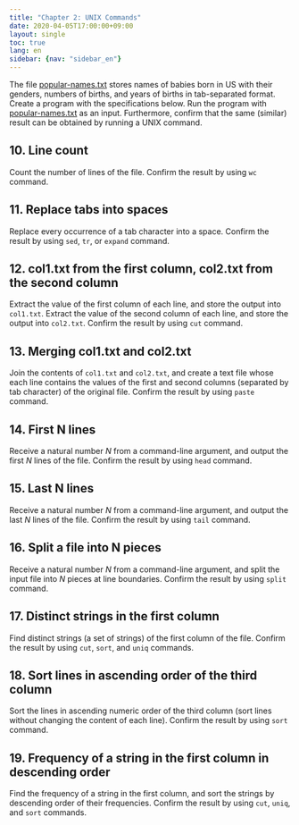 ```yaml
---
title: "Chapter 2: UNIX Commands"
date: 2020-04-05T17:00:00+09:00
layout: single
toc: true
lang: en
sidebar: {nav: "sidebar_en"}
---
```


The file [popular-names.txt](/data/popular-names.txt) stores names of babies born in US with their genders, numbers of births, and years of births in tab-separated format. Create a program with the specifications below. Run the program with [popular-names.txt](/data/popular-names.txt) as an input. Furthermore, confirm that the same (similar) result can be obtained by running a UNIX command.

## 10. Line count
Count the number of lines of the file. Confirm the result by using `wc` command.

## 11. Replace tabs into spaces
Replace every occurrence of a tab character into a space. Confirm the result by using `sed`, `tr`, or `expand` command.

## 12. col1.txt from the first column, col2.txt from the second column
Extract the value of the first column of each line, and store the output into `col1.txt`. Extract the value of the second column of each line, and store the output into `col2.txt`. Confirm the result by using `cut` command.

## 13. Merging col1.txt and col2.txt
Join the contents of `col1.txt` and `col2.txt`, and create a text file whose each line contains the values of the first and second columns (separated by tab character) of the original file. Confirm the result by using `paste` command.

## 14. First N lines
Receive a natural number $N$ from a command-line argument, and output the first $N$ lines of the file. Confirm the result by using `head` command.

## 15. Last N lines
Receive a natural number $N$ from a command-line argument, and output the last $N$ lines of the file. Confirm the result by using `tail` command.

## 16. Split a file into N pieces
Receive a natural number $N$ from a command-line argument, and split the input file into $N$ pieces at line boundaries. Confirm the result by using `split` command.

## 17. Distinct strings in the first column
Find distinct strings (a set of strings) of the first column of the file. Confirm the result by using `cut`, `sort`, and `uniq` commands.

## 18. Sort lines in ascending order of the third column
Sort the lines in ascending numeric order of the third column (sort lines without changing the content of each line). Confirm the result by using `sort` command.

## 19. Frequency of a string in the first column in descending order

Find the frequency of a string in the first column, and sort the strings by descending order of their frequencies. Confirm the result by using `cut`, `uniq`, and `sort` commands.
